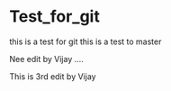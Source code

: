 # Test_for_git
this is a test for git
this is a test to master 

Nee edit by Vijay ....

This is 3rd edit by Vijay
